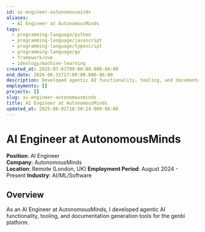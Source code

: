 ```yaml
---
id: ai-engineer-autonomousminds
aliases:
  - AI Engineer at AutonomousMinds
tags:
  - programming-language/python
  - programming-language/javascript
  - programming-language/typescript
  - programming-language/go
  - framework/vue
  - ideology/machine-learning
created_at: 2025-07-01T09:00:00.000-06:00
end_date: 2026-08-31T17:00:00.000-06:00
description: Developed agentic AI functionality, tooling, and documentation generation tools for the genbi platform. Genbi is an alternative to PowerBI powered by agentic engineering and a custom query engine. 
employments: []
projects: []
slug: ai-engineer-autonomousminds
title: AI Engineer at AutonomousMinds
updated_at: 2025-06-01T18:50:24.000-06:00
---
```


# AI Engineer at AutonomousMinds

**Position**: AI Engineer  
**Company**: AutonomousMinds  
**Location**: Remote (London, UK)
**Employment Period**: August 2024 - Present
**Industry**: AI/ML/Software

## Overview

As an AI Engineer at AutonomousMinds, I developed agentic AI functionality, tooling, and documentation generation tools for the genbi platform.
